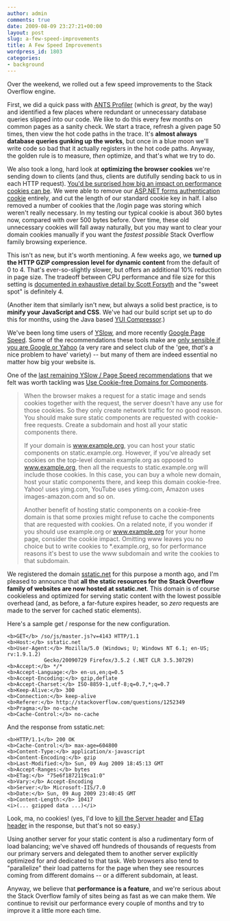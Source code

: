 ```yaml
---
author: admin
comments: true
date: 2009-08-09 23:27:21+00:00
layout: post
slug: a-few-speed-improvements
title: A Few Speed Improvements
wordpress_id: 1803
categories:
- background
---
```



Over the weekend, we rolled out a few speed improvements to the Stack Overflow engine.



First, we did a quick pass with [ANTS Profiler](http://www.red-gate.com/products/ants_performance_profiler/index.htm?utm_source=stack&utm_medium=weblink&utm_content=jeff-article&utm_campaign=antsperformanceprofiler) (which is _great_, by the way) and identified a few places where redundant or unnecessary database queries slipped into our code. We like to do this every few months on common pages as a sanity check. We start a trace, refresh a given page 50 times, then view the hot code paths in the trace. It's **almost always database queries gunking up the works**, but once in a blue moon we'll write code so bad that it actually registers in the hot code paths. Anyway, the golden rule is to measure, _then_ optimize, and that's what we try to do.



We also took a long, hard look at **optimizing the browser cookies** we're sending down to clients (and thus, clients are dutifully sending back to us in each HTTP request). [You'd be surprised how big an impact on performance cookies can be](http://yuiblog.com/blog/2007/03/01/performance-research-part-3/). We were able to remove our [ASP.NET forms authentication cookie](http://support.microsoft.com/kb/910443) entirely, and cut the length of our standard cookie key in half. I also removed a number of cookies that the /login page was storing which weren't really necessary. In my testing our typical cookie is about 360 bytes now, compared with over 500 bytes before. Over time, these old unnecessary cookies will fall away naturally, but you may want to clear your domain cookies manually if you want the _fastest possible_ Stack Overflow family browsing experience.



This isn't as new, but it's worth mentioning. A few weeks ago, we **turned up the HTTP GZIP compression level for dynamic content** from the default of 0 to 4. That's ever-so-slightly slower, but offers an additional 10% reduction in page size. The tradeoff between CPU performance and file size for this setting is [documented in exhaustive detail by Scott Forsyth](http://weblogs.asp.net/owscott/archive/2009/02/22/iis-7-compression-good-bad-how-much.aspx) and the "sweet spot" is definitely 4.



(Another item that similarly isn't new, but always a solid best practice, is to **minify your JavaScript and CSS**. We've had our build script set up to do this for months, using the Java based [YUI Compressor](http://developer.yahoo.com/yui/compressor/).)



We've been long time users of [YSlow](http://developer.yahoo.com/yslow/), and more recently [Google Page Speed](http://code.google.com/speed/page-speed/). Some of the recommendations these tools make are [only sensible if you are Google or Yahoo](http://www.codinghorror.com/blog/archives/000932.html) (a very rare and select club of the 'gee, _that's_ a nice problem to have' variety) -- but many of them are indeed essential no matter how big your website is. 



One of the [last remaining YSlow / Page Speed recommendations](http://meta.stackoverflow.com/questions/6864/stackoverflow-site-yslow-grade-b) that we felt was worth tackling was [Use Cookie-free Domains for Components](http://developer.yahoo.com/performance/rules.html#cookie_free). 





<blockquote>
When the browser makes a request for a static image and sends cookies together with the request, the server doesn't have any use for those cookies. So they only create network traffic for no good reason. You should make sure static components are requested with cookie-free requests. Create a subdomain and host all your static components there.

> 
> 
If your domain is www.example.org, you can host your static components on static.example.org. However, if you've already set cookies on the top-level domain example.org as opposed to www.example.org, then all the requests to static.example.org will include those cookies. In this case, you can buy a whole new domain, host your static components there, and keep this domain cookie-free. Yahoo! uses yimg.com, YouTube uses ytimg.com, Amazon uses images-amazon.com and so on.

> 
> 
Another benefit of hosting static components on a cookie-free domain is that some proxies might refuse to cache the components that are requested with cookies. On a related note, if you wonder if you should use example.org or www.example.org for your home page, consider the cookie impact. Omitting www leaves you no choice but to write cookies to *.example.org, so for performance reasons it's best to use the www subdomain and write the cookies to that subdomain. 
</blockquote>





We registered the domain [sstatic.net](http://sstatic.net/) for this purpose a month ago, and I'm pleased to announce that **all the static resources for the Stack Overflow family of websites are now hosted at sstatic.net**. This domain is of course cookieless and optimized for serving static content with the lowest possible overhead (and, as before, a far-future expires header, so _zero_ requests are made to the server for cached static elements). 



Here's a sample get / response for the new configuration.




    
    
    <b>GET</b> /so/js/master.js?v=4143 HTTP/1.1
    <b>Host:</b> sstatic.net
    <b>User-Agent:</b> Mozilla/5.0 (Windows; U; Windows NT 6.1; en-US; rv:1.9.1.2) 
                Gecko/20090729 Firefox/3.5.2 (.NET CLR 3.5.30729)
    <b>Accept:</b> */*
    <b>Accept-Language:</b> en-us,en;q=0.5
    <b>Accept-Encoding:</b> gzip,deflate
    <b>Accept-Charset:</b> ISO-8859-1,utf-8;q=0.7,*;q=0.7
    <b>Keep-Alive:</b> 300
    <b>Connection:</b> keep-alive
    <b>Referer:</b> http://stackoverflow.com/questions/1252349
    <b>Pragma:</b> no-cache
    <b>Cache-Control:</b> no-cache
    





And the response from sstatic.net:




    
    
    <b>HTTP/1.1</b> 200 OK
    <b>Cache-Control:</b> max-age=604800
    <b>Content-Type:</b> application/x-javascript
    <b>Content-Encoding:</b> gzip
    <b>Last-Modified:</b> Sun, 09 Aug 2009 18:45:13 GMT
    <b>Accept-Ranges:</b> bytes
    <b>ETag:</b> "75e6f1872119ca1:0"
    <b>Vary:</b> Accept-Encoding
    <b>Server:</b> Microsoft-IIS/7.0
    <b>Date:</b> Sun, 09 Aug 2009 23:40:45 GMT
    <b>Content-Length:</b> 10417
    <i>(... gzipped data ...)</i>
    





Look, ma, no cookies! (yes, I'd love to [kill the Server header](http://stackoverflow.com/questions/1178831/remove-server-response-header-iis7) and [ETag header](http://stackoverflow.com/questions/477913/how-do-i-remove-etag-headers-from-iis7/1250987#1250987) in the response, but that's not so easy.)



Using another server for your static content is also a rudimentary form of load balancing; we've shaved off hundreds of thousands of requests from our primary servers and delegated them to another server explicitly optimized for and dedicated to that task. Web browsers also tend to "parallelize" their load patterns for the page when they see resources coming from different domains -- or a different subdomain, at least. 



Anyway, we believe that **performance is a feature**, and we're serious about the Stack Overflow family of sites being as fast as we can make them. We continue to revisit our performance every couple of months and try to improve it a little more each time.

